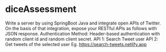 # diceAssessment

Write a server by using SpringBoot Java and integrate open APIs of Twitter. On the basis of that integration, expose your RESTful APIs as follows with JSON response.
Authentication Method: Header-based authentication with random client id and random client secret.
API 1: Search Tweet user
API 2: Get tweets of the selected user
Eg. https://search-tweets.netlify.app
